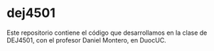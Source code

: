 # dej4501
Este repositorio contiene el código que desarrollamos en la clase de DEJ4501, 
con el profesor Daniel Montero, en DuocUC.
